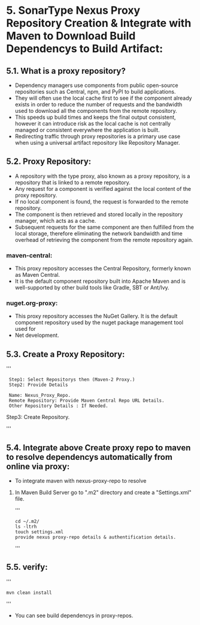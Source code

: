
#  5. SonarType Nexus Proxy Repository Creation & Integrate with Maven to Download Build Dependencys to Build Artifact:


##  5.1. What is a proxy repository?

+ Dependency managers use components from public open-source repositories such as Central, npm, and PyPI to build applications. 
+ They will often use the local cache first to see if the component already exists in order to reduce the number of requests and 
  the bandwidth used to download all the components from the remote repository. 
+ This speeds up build times and keeps the final output consistent, however it can introduce risk as the local cache is not centrally
  managed or consistent everywhere the application is built.
+ Redirecting traffic through proxy repositories is a primary use case when using a universal artifact repository like Repository Manager.



## 5.2. Proxy Repository:

+ A repository with the type proxy, also known as a proxy repository, is a repository that is linked to a remote repository.
+ Any request for a component is verified against the local content of the proxy repository.
+ If no local component is found, the request is forwarded to the remote repository. 
+ The component is then retrieved and stored locally in the repository manager, which acts as a cache. 
+ Subsequent requests for the same component are then fulfilled from the local storage, therefore eliminating the network bandwidth 
  and time overhead of retrieving the component from the remote repository again.

### maven-central:

+ This proxy repository accesses the Central Repository, formerly known as Maven Central. 
+ It is the default component repository built into Apache Maven and is well-supported by other build tools like Gradle, SBT or Ant/Ivy.

### nuget.org-proxy:

+ This proxy repository accesses the NuGet Gallery. It is the default component repository used by the nuget package management tool used for
+ Net development.



##  5.3. Create a Proxy Repository:

''' 

     Step1: Select Repositorys then (Maven-2 Proxy.)
     Step2: Provide Details

     Name: Nexus_Proxy_Repo.
     Remote Repository: Provide Maven Central Repo URL Details.
     Other Repository Details : If Needed.

Step3: Create Repository.

'''


## 5.4. Integrate above Create proxy repo to maven to resolve dependencys automatically from online via proxy:


+ To integrate maven with nexus-proxy-repo to resolve 

1. In Maven Build Server go to ".m2" directory and create a "Settings.xml" file.

   '''
   
       cd ~/.m2/
       ls -ltrh
       touch settings.xml
       provide nexus proxy-repo details & authentification details.

   '''


##  5.5. verify:

  '''

    mvn clean install 


  '''

+ You can see build dependencys in proxy-repos.













